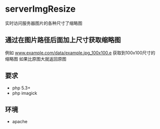 # serverImgResize
实时访问服务器图片的各种尺寸了缩略图
## 通过在图片路径后面加上尺寸获取缩略图
例如 www.example.com/data/example.jpg_100x100.e 
获取到100x100尺寸的缩略图
如果比原图大就返回原图
## 要求
- php 5.3+
- php imagick
## 环境
- apache


